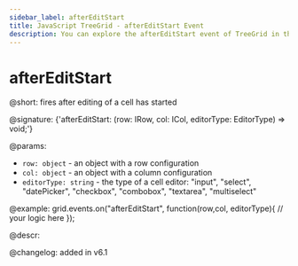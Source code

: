 ```yaml
---
sidebar_label: afterEditStart
title: JavaScript TreeGrid - afterEditStart Event 
description: You can explore the afterEditStart event of TreeGrid in the documentation of the DHTMLX JavaScript UI library. Browse developer guides and API reference, try out code examples and live demos, and download a free 30-day evaluation version of DHTMLX Suite 7.
---
```


# afterEditStart

@short: fires after editing of a cell has started

@signature: {'afterEditStart: (row: IRow, col: ICol, editorType: EditorType) => void;'}

@params:
- `row: object` - an object with a row configuration
- `col: object` - an object with a column configuration
- `editorType: string` - the type of a cell editor: "input", "select", "datePicker", "checkbox", "combobox", "textarea", "multiselect"

@example:
grid.events.on("afterEditStart", function(row,col, editorType){
	// your logic here
});

@descr:

@changelog: added in v6.1
